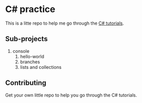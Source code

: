 # C# practice

This is a litte repo to help me go through the [C# tutorials](https://docs.microsoft.com/en-gb/dotnet/csharp/tutorials/).

## Sub-projects

1. console
   1. hello-world
   1. branches
   1. lists and collections

## Contributing

Get your own little repo to help you go through the C# tutorials.
